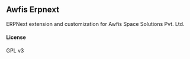 ## Awfis Erpnext

ERPNext extension and customization for Awfis Space Solutions Pvt. Ltd.

#### License

GPL v3
